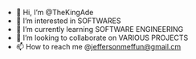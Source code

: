 - 👋 Hi, I’m @TheKingAde
- 👀 I’m interested in SOFTWARES
- 🌱 I’m currently learning SOFTWARE ENGINEERING
- 💞️ I’m looking to collaborate on VARIOUS PROJECTS
- 📫 How to reach me @jeffersonmeffun@gmail.cm

<!---
TheKingAde/TheKingAde is a ✨ special ✨ repository because its `README.md` (this file) appears on your GitHub profile.
You can click the Preview link to take a look at your changes.
--->

